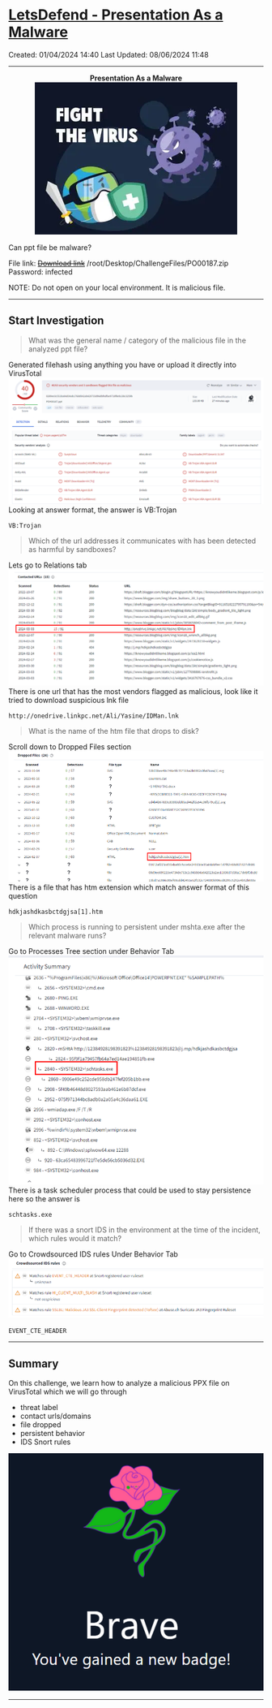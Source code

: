 # [LetsDefend - Presentation As a Malware](https://app.letsdefend.io/challenge/Presentation-As-a-Malware)
Created: 01/04/2024 14:40
Last Updated: 08/06/2024 11:48
* * *
<div align=center>

**Presentation As a Malware**
![e10f4e5a56a6c9733fd82b9bd18bfed3.png](../../_resources/e10f4e5a56a6c9733fd82b9bd18bfed3.png)
</div>
Can ppt file be malware?

File link: ~~[Download link](https://files-ld.s3.us-east-2.amazonaws.com/PO00187.zip)~~ /root/Desktop/ChallengeFiles/PO00187.zip 
Password: infected

NOTE: Do not open on your local environment. It is malicious file.

* * *
## Start Investigation
>What was the general name / category of the malicious file in the analyzed ppt file?

Generated filehash using anything you have or upload it directly into VirusTotal
![010fd4cc0f60c79c7ec36628f1ced5e2.png](../../_resources/010fd4cc0f60c79c7ec36628f1ced5e2.png)
Looking at answer format, the answer is VB:Trojan
```
VB:Trojan
```

> Which of the url addresses it communicates with has been detected as harmful by sandboxes?

Lets go to Relations tab
![52d9d314b73ddbb853ae3abec3248ef0.png](../../_resources/52d9d314b73ddbb853ae3abec3248ef0.png)
There is one url that has the most vendors flagged as malicious, look like it tried to download suspicious lnk file
```
http://onedrive.linkpc.net/Ali/Yasine/IDMan.lnk
```

> What is the name of the htm file that drops to disk?

Scroll down to Dropped Files section
![2535200bae7350601e750e67a0c762a8.png](../../_resources/2535200bae7350601e750e67a0c762a8.png)
There is a file that has htm extension which match answer format of this question
```
hdkjashdkasbctdgjsa[1].htm
```

> Which process is running to persistent under mshta.exe after the relevant malware runs?

Go to Processes Tree section under Behavior Tab
![affcf1e516c85f46dfb01edacabe0d49.png](../../_resources/affcf1e516c85f46dfb01edacabe0d49.png)
There is a task scheduler process that could be used to stay persistence here so the answer is 
```
schtasks.exe
```

> If there was a snort IDS in the environment at the time of the incident, which rules would it match?

Go to Crowdsourced IDS rules Under Behavior Tab
![fd2cf861b58c5dd23da045bf74396856.png](../../_resources/fd2cf861b58c5dd23da045bf74396856.png)
```
EVENT_CTE_HEADER
```

* * *
## Summary

On this challenge, we learn how to analyze a malicious PPX file on VirusTotal which we will go through
- threat label
- contact urls/domains
- file dropped
- persistent behavior 
- IDS Snort rules

<div align=center>

![d23505efce94144e2422c0e3e4fb51d0.png](../../_resources/d23505efce94144e2422c0e3e4fb51d0.png)
</div>

* * *
